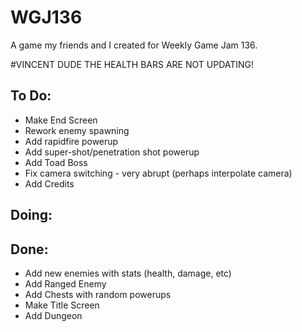 # WGJ136
 A game my friends and I created for Weekly Game Jam 136.
 
 #VINCENT DUDE THE HEALTH BARS ARE NOT UPDATING!
 
 ## To Do:
  * Make End Screen
  * Rework enemy spawning
  * Add rapidfire powerup
  * Add super-shot/penetration shot powerup
  * Add Toad Boss
  * Fix camera switching - very abrupt (perhaps interpolate camera)
  * Add Credits

## Doing:
  

## Done:
  * Add new enemies with stats (health, damage, etc)
  * Add Ranged Enemy
  * Add Chests with random powerups
  * Make Title Screen
  * Add Dungeon
